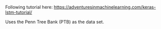 Following tutorial here:
https://adventuresinmachinelearning.com/keras-lstm-tutorial/

Uses the Penn Tree Bank (PTB) as the data set.